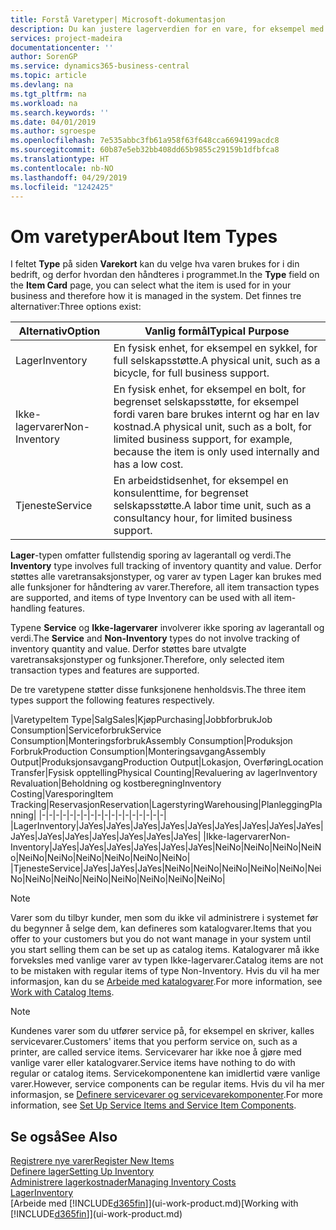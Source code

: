 ```yaml
---
title: Forstå Varetyper| Microsoft-dokumentasjon
description: Du kan justere lagerverdien for en vare, for eksempel med lagermetoden FIFO eller Gjennomsnitt, når varekost endres av andre årsaker enn transaksjoner.
services: project-madeira
documentationcenter: ''
author: SorenGP
ms.service: dynamics365-business-central
ms.topic: article
ms.devlang: na
ms.tgt_pltfrm: na
ms.workload: na
ms.search.keywords: ''
ms.date: 04/01/2019
ms.author: sgroespe
ms.openlocfilehash: 7e535abbc3fb61a958f63f648cca6694199acdc8
ms.sourcegitcommit: 60b87e5eb32bb408dd65b9855c29159b1dfbfca8
ms.translationtype: HT
ms.contentlocale: nb-NO
ms.lasthandoff: 04/29/2019
ms.locfileid: "1242425"
---
```

# <a name="about-item-types"></a><span data-ttu-id="5cb59-103">Om varetyper</span><span class="sxs-lookup"><span data-stu-id="5cb59-103">About Item Types</span></span>
<span data-ttu-id="5cb59-104">I feltet **Type** på siden **Varekort** kan du velge hva varen brukes for i din bedrift, og derfor hvordan den håndteres i programmet.</span><span class="sxs-lookup"><span data-stu-id="5cb59-104">In the **Type** field on the **Item Card** page, you can select what the item is used for in your business and therefore how it is managed in the system.</span></span> <span data-ttu-id="5cb59-105">Det finnes tre alternativer:</span><span class="sxs-lookup"><span data-stu-id="5cb59-105">Three options exist:</span></span>

|<span data-ttu-id="5cb59-106">Alternativ</span><span class="sxs-lookup"><span data-stu-id="5cb59-106">Option</span></span>|<span data-ttu-id="5cb59-107">Vanlig formål</span><span class="sxs-lookup"><span data-stu-id="5cb59-107">Typical Purpose</span></span>|
|------|-----------|
|<span data-ttu-id="5cb59-108">Lager</span><span class="sxs-lookup"><span data-stu-id="5cb59-108">Inventory</span></span>|<span data-ttu-id="5cb59-109">En fysisk enhet, for eksempel en sykkel, for full selskapsstøtte.</span><span class="sxs-lookup"><span data-stu-id="5cb59-109">A physical unit, such as a bicycle, for full business support.</span></span>|
|<span data-ttu-id="5cb59-110">Ikke-lagervarer</span><span class="sxs-lookup"><span data-stu-id="5cb59-110">Non-Inventory</span></span>|<span data-ttu-id="5cb59-111">En fysisk enhet, for eksempel en bolt, for begrenset selskapsstøtte, for eksempel fordi varen bare brukes internt og har en lav kostnad.</span><span class="sxs-lookup"><span data-stu-id="5cb59-111">A physical unit, such as a bolt, for limited business support, for example, because the item is only used internally and has a low cost.</span></span>|
|<span data-ttu-id="5cb59-112">Tjeneste</span><span class="sxs-lookup"><span data-stu-id="5cb59-112">Service</span></span>|<span data-ttu-id="5cb59-113">En arbeidstidsenhet, for eksempel en konsulenttime, for begrenset selskapsstøtte.</span><span class="sxs-lookup"><span data-stu-id="5cb59-113">A labor time unit, such as a consultancy hour, for limited business support.</span></span>|

<span data-ttu-id="5cb59-114">**Lager**-typen omfatter fullstendig sporing av lagerantall og verdi.</span><span class="sxs-lookup"><span data-stu-id="5cb59-114">The **Inventory** type involves full tracking of inventory quantity and value.</span></span> <span data-ttu-id="5cb59-115">Derfor støttes alle varetransaksjonstyper, og varer av typen Lager kan brukes med alle funksjoner for håndtering av varer.</span><span class="sxs-lookup"><span data-stu-id="5cb59-115">Therefore, all item transaction types are supported, and items of type Inventory can be used with all item-handling features.</span></span>

<span data-ttu-id="5cb59-116">Typene **Service** og **Ikke-lagervarer** involverer ikke sporing av lagerantall og verdi.</span><span class="sxs-lookup"><span data-stu-id="5cb59-116">The **Service** and **Non-Inventory** types do not involve tracking of inventory quantity and value.</span></span> <span data-ttu-id="5cb59-117">Derfor støttes bare utvalgte varetransaksjonstyper og funksjoner.</span><span class="sxs-lookup"><span data-stu-id="5cb59-117">Therefore, only selected item transaction types and features are supported.</span></span>

<span data-ttu-id="5cb59-118">De tre varetypene støtter disse funksjonene henholdsvis.</span><span class="sxs-lookup"><span data-stu-id="5cb59-118">The three item types support the following features respectively.</span></span>

|<span data-ttu-id="5cb59-119">Varetype</span><span class="sxs-lookup"><span data-stu-id="5cb59-119">Item Type</span></span>|<span data-ttu-id="5cb59-120">Salg</span><span class="sxs-lookup"><span data-stu-id="5cb59-120">Sales</span></span>|<span data-ttu-id="5cb59-121">Kjøp</span><span class="sxs-lookup"><span data-stu-id="5cb59-121">Purchasing</span></span>|<span data-ttu-id="5cb59-122">Jobbforbruk</span><span class="sxs-lookup"><span data-stu-id="5cb59-122">Job Consumption</span></span>|<span data-ttu-id="5cb59-123">Serviceforbruk</span><span class="sxs-lookup"><span data-stu-id="5cb59-123">Service Consumption</span></span>|<span data-ttu-id="5cb59-124">Monteringsforbruk</span><span class="sxs-lookup"><span data-stu-id="5cb59-124">Assembly Consumption</span></span>|<span data-ttu-id="5cb59-125">Produksjon Forbruk</span><span class="sxs-lookup"><span data-stu-id="5cb59-125">Production Consumption</span></span>|<span data-ttu-id="5cb59-126">Monteringsavgang</span><span class="sxs-lookup"><span data-stu-id="5cb59-126">Assembly Output</span></span>|<span data-ttu-id="5cb59-127">Produksjonsavgang</span><span class="sxs-lookup"><span data-stu-id="5cb59-127">Production Output</span></span>|<span data-ttu-id="5cb59-128">Lokasjon, Overføring</span><span class="sxs-lookup"><span data-stu-id="5cb59-128">Location Transfer</span></span>|<span data-ttu-id="5cb59-129">Fysisk opptelling</span><span class="sxs-lookup"><span data-stu-id="5cb59-129">Physical Counting</span></span>|<span data-ttu-id="5cb59-130">Revaluering av lager</span><span class="sxs-lookup"><span data-stu-id="5cb59-130">Inventory Revaluation</span></span>|<span data-ttu-id="5cb59-131">Beholdning og kostberegning</span><span class="sxs-lookup"><span data-stu-id="5cb59-131">Inventory Costing</span></span>|<span data-ttu-id="5cb59-132">Varesporing</span><span class="sxs-lookup"><span data-stu-id="5cb59-132">Item Tracking</span></span>|<span data-ttu-id="5cb59-133">Reservasjon</span><span class="sxs-lookup"><span data-stu-id="5cb59-133">Reservation</span></span>|<span data-ttu-id="5cb59-134">Lagerstyring</span><span class="sxs-lookup"><span data-stu-id="5cb59-134">Warehousing</span></span>|<span data-ttu-id="5cb59-135">Planlegging</span><span class="sxs-lookup"><span data-stu-id="5cb59-135">Planning</span></span>|
|-|-|-|-|-|-|-|-|-|-|-|-|-|-|-|-|-|-|
|<span data-ttu-id="5cb59-136">Lager</span><span class="sxs-lookup"><span data-stu-id="5cb59-136">Inventory</span></span>|<span data-ttu-id="5cb59-137">Ja</span><span class="sxs-lookup"><span data-stu-id="5cb59-137">Yes</span></span>|<span data-ttu-id="5cb59-138">Ja</span><span class="sxs-lookup"><span data-stu-id="5cb59-138">Yes</span></span>|<span data-ttu-id="5cb59-139">Ja</span><span class="sxs-lookup"><span data-stu-id="5cb59-139">Yes</span></span>|<span data-ttu-id="5cb59-140">Ja</span><span class="sxs-lookup"><span data-stu-id="5cb59-140">Yes</span></span>|<span data-ttu-id="5cb59-141">Ja</span><span class="sxs-lookup"><span data-stu-id="5cb59-141">Yes</span></span>|<span data-ttu-id="5cb59-142">Ja</span><span class="sxs-lookup"><span data-stu-id="5cb59-142">Yes</span></span>|<span data-ttu-id="5cb59-143">Ja</span><span class="sxs-lookup"><span data-stu-id="5cb59-143">Yes</span></span>|<span data-ttu-id="5cb59-144">Ja</span><span class="sxs-lookup"><span data-stu-id="5cb59-144">Yes</span></span>|<span data-ttu-id="5cb59-145">Ja</span><span class="sxs-lookup"><span data-stu-id="5cb59-145">Yes</span></span>|<span data-ttu-id="5cb59-146">Ja</span><span class="sxs-lookup"><span data-stu-id="5cb59-146">Yes</span></span>|<span data-ttu-id="5cb59-147">Ja</span><span class="sxs-lookup"><span data-stu-id="5cb59-147">Yes</span></span>|<span data-ttu-id="5cb59-148">Ja</span><span class="sxs-lookup"><span data-stu-id="5cb59-148">Yes</span></span>|<span data-ttu-id="5cb59-149">Ja</span><span class="sxs-lookup"><span data-stu-id="5cb59-149">Yes</span></span>|<span data-ttu-id="5cb59-150">Ja</span><span class="sxs-lookup"><span data-stu-id="5cb59-150">Yes</span></span>|<span data-ttu-id="5cb59-151">Ja</span><span class="sxs-lookup"><span data-stu-id="5cb59-151">Yes</span></span>|<span data-ttu-id="5cb59-152">Ja</span><span class="sxs-lookup"><span data-stu-id="5cb59-152">Yes</span></span>|
|<span data-ttu-id="5cb59-153">Ikke-lagervarer</span><span class="sxs-lookup"><span data-stu-id="5cb59-153">Non-Inventory</span></span>|<span data-ttu-id="5cb59-154">Ja</span><span class="sxs-lookup"><span data-stu-id="5cb59-154">Yes</span></span>|<span data-ttu-id="5cb59-155">Ja</span><span class="sxs-lookup"><span data-stu-id="5cb59-155">Yes</span></span>|<span data-ttu-id="5cb59-156">Ja</span><span class="sxs-lookup"><span data-stu-id="5cb59-156">Yes</span></span>|<span data-ttu-id="5cb59-157">Ja</span><span class="sxs-lookup"><span data-stu-id="5cb59-157">Yes</span></span>|<span data-ttu-id="5cb59-158">Ja</span><span class="sxs-lookup"><span data-stu-id="5cb59-158">Yes</span></span>|<span data-ttu-id="5cb59-159">Ja</span><span class="sxs-lookup"><span data-stu-id="5cb59-159">Yes</span></span>|<span data-ttu-id="5cb59-160">Nei</span><span class="sxs-lookup"><span data-stu-id="5cb59-160">No</span></span>|<span data-ttu-id="5cb59-161">Nei</span><span class="sxs-lookup"><span data-stu-id="5cb59-161">No</span></span>|<span data-ttu-id="5cb59-162">Nei</span><span class="sxs-lookup"><span data-stu-id="5cb59-162">No</span></span>|<span data-ttu-id="5cb59-163">Nei</span><span class="sxs-lookup"><span data-stu-id="5cb59-163">No</span></span>|<span data-ttu-id="5cb59-164">Nei</span><span class="sxs-lookup"><span data-stu-id="5cb59-164">No</span></span>|<span data-ttu-id="5cb59-165">Nei</span><span class="sxs-lookup"><span data-stu-id="5cb59-165">No</span></span>|<span data-ttu-id="5cb59-166">Nei</span><span class="sxs-lookup"><span data-stu-id="5cb59-166">No</span></span>|<span data-ttu-id="5cb59-167">Nei</span><span class="sxs-lookup"><span data-stu-id="5cb59-167">No</span></span>|<span data-ttu-id="5cb59-168">Nei</span><span class="sxs-lookup"><span data-stu-id="5cb59-168">No</span></span>|<span data-ttu-id="5cb59-169">Nei</span><span class="sxs-lookup"><span data-stu-id="5cb59-169">No</span></span>|
|<span data-ttu-id="5cb59-170">Tjeneste</span><span class="sxs-lookup"><span data-stu-id="5cb59-170">Service</span></span>|<span data-ttu-id="5cb59-171">Ja</span><span class="sxs-lookup"><span data-stu-id="5cb59-171">Yes</span></span>|<span data-ttu-id="5cb59-172">Ja</span><span class="sxs-lookup"><span data-stu-id="5cb59-172">Yes</span></span>|<span data-ttu-id="5cb59-173">Ja</span><span class="sxs-lookup"><span data-stu-id="5cb59-173">Yes</span></span>|<span data-ttu-id="5cb59-174">Nei</span><span class="sxs-lookup"><span data-stu-id="5cb59-174">No</span></span>|<span data-ttu-id="5cb59-175">Nei</span><span class="sxs-lookup"><span data-stu-id="5cb59-175">No</span></span>|<span data-ttu-id="5cb59-176">Nei</span><span class="sxs-lookup"><span data-stu-id="5cb59-176">No</span></span>|<span data-ttu-id="5cb59-177">Nei</span><span class="sxs-lookup"><span data-stu-id="5cb59-177">No</span></span>|<span data-ttu-id="5cb59-178">Nei</span><span class="sxs-lookup"><span data-stu-id="5cb59-178">No</span></span>|<span data-ttu-id="5cb59-179">Nei</span><span class="sxs-lookup"><span data-stu-id="5cb59-179">No</span></span>|<span data-ttu-id="5cb59-180">Nei</span><span class="sxs-lookup"><span data-stu-id="5cb59-180">No</span></span>|<span data-ttu-id="5cb59-181">Nei</span><span class="sxs-lookup"><span data-stu-id="5cb59-181">No</span></span>|<span data-ttu-id="5cb59-182">Nei</span><span class="sxs-lookup"><span data-stu-id="5cb59-182">No</span></span>|<span data-ttu-id="5cb59-183">Nei</span><span class="sxs-lookup"><span data-stu-id="5cb59-183">No</span></span>|<span data-ttu-id="5cb59-184">Nei</span><span class="sxs-lookup"><span data-stu-id="5cb59-184">No</span></span>|<span data-ttu-id="5cb59-185">Nei</span><span class="sxs-lookup"><span data-stu-id="5cb59-185">No</span></span>|<span data-ttu-id="5cb59-186">Nei</span><span class="sxs-lookup"><span data-stu-id="5cb59-186">No</span></span>|

> [!NOTE]
> <span data-ttu-id="5cb59-187">Varer som du tilbyr kunder, men som du ikke vil administrere i systemet før du begynner å selge dem, kan defineres som katalogvarer.</span><span class="sxs-lookup"><span data-stu-id="5cb59-187">Items that you offer to your customers but you do not want manage in your system until you start selling them can be set up as catalog items.</span></span> <span data-ttu-id="5cb59-188">Katalogvarer må ikke forveksles med vanlige varer av typen Ikke-lagervarer.</span><span class="sxs-lookup"><span data-stu-id="5cb59-188">Catalog items are not to be mistaken with regular items of type Non-Inventory.</span></span> <span data-ttu-id="5cb59-189">Hvis du vil ha mer informasjon, kan du se [Arbeide med katalogvarer](inventory-how-work-nonstock-items.md).</span><span class="sxs-lookup"><span data-stu-id="5cb59-189">For more information, see [Work with Catalog Items](inventory-how-work-nonstock-items.md).</span></span>

> [!NOTE]
> <span data-ttu-id="5cb59-190">Kundenes varer som du utfører service på, for eksempel en skriver, kalles servicevarer.</span><span class="sxs-lookup"><span data-stu-id="5cb59-190">Customers' items that you perform service on, such as a printer, are called service items.</span></span> <span data-ttu-id="5cb59-191">Servicevarer har ikke noe å gjøre med vanlige varer eller katalogvarer.</span><span class="sxs-lookup"><span data-stu-id="5cb59-191">Service items have nothing to do with regular or catalog items.</span></span> <span data-ttu-id="5cb59-192">Servicekomponentene kan imidlertid være vanlige varer.</span><span class="sxs-lookup"><span data-stu-id="5cb59-192">However, service components can be regular items.</span></span> <span data-ttu-id="5cb59-193">Hvis du vil ha mer informasjon, se [Definere servicevarer og servicevarekomponenter](service-how-setup-service-items.md).</span><span class="sxs-lookup"><span data-stu-id="5cb59-193">For more information, see [Set Up Service Items and Service Item Components](service-how-setup-service-items.md).</span></span>

## <a name="see-also"></a><span data-ttu-id="5cb59-194">Se også</span><span class="sxs-lookup"><span data-stu-id="5cb59-194">See Also</span></span>
[<span data-ttu-id="5cb59-195">Registrere nye varer</span><span class="sxs-lookup"><span data-stu-id="5cb59-195">Register New Items</span></span>](inventory-how-register-new-items.md)  
[<span data-ttu-id="5cb59-196">Definere lager</span><span class="sxs-lookup"><span data-stu-id="5cb59-196">Setting Up Inventory</span></span>](inventory-setup-inventory.md)  
[<span data-ttu-id="5cb59-197">Administrere lagerkostnader</span><span class="sxs-lookup"><span data-stu-id="5cb59-197">Managing Inventory Costs</span></span>](finance-manage-inventory-costs.md)  
[<span data-ttu-id="5cb59-198">Lager</span><span class="sxs-lookup"><span data-stu-id="5cb59-198">Inventory</span></span>](inventory-manage-inventory.md)  
<span data-ttu-id="5cb59-199">[Arbeide med [!INCLUDE[d365fin](includes/d365fin_md.md)]](ui-work-product.md)</span><span class="sxs-lookup"><span data-stu-id="5cb59-199">[Working with [!INCLUDE[d365fin](includes/d365fin_md.md)]](ui-work-product.md)</span></span>
